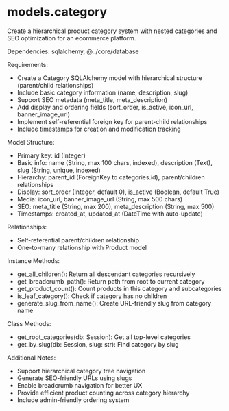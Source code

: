 # models.category

Create a hierarchical product category system with nested categories and SEO optimization for an ecommerce platform.

Dependencies: sqlalchemy, @../core/database

Requirements:
- Create a Category SQLAlchemy model with hierarchical structure (parent/child relationships)
- Include basic category information (name, description, slug)
- Support SEO metadata (meta_title, meta_description)
- Add display and ordering fields (sort_order, is_active, icon_url, banner_image_url)
- Implement self-referential foreign key for parent-child relationships
- Include timestamps for creation and modification tracking

Model Structure:
- Primary key: id (Integer)
- Basic info: name (String, max 100 chars, indexed), description (Text), slug (String, unique, indexed)
- Hierarchy: parent_id (ForeignKey to categories.id), parent/children relationships
- Display: sort_order (Integer, default 0), is_active (Boolean, default True)
- Media: icon_url, banner_image_url (String, max 500 chars)
- SEO: meta_title (String, max 200), meta_description (String, max 500)
- Timestamps: created_at, updated_at (DateTime with auto-update)

Relationships:
- Self-referential parent/children relationship
- One-to-many relationship with Product model

Instance Methods:
- get_all_children(): Return all descendant categories recursively
- get_breadcrumb_path(): Return path from root to current category
- get_product_count(): Count products in this category and subcategories
- is_leaf_category(): Check if category has no children
- generate_slug_from_name(): Create URL-friendly slug from category name

Class Methods:
- get_root_categories(db: Session): Get all top-level categories
- get_by_slug(db: Session, slug: str): Find category by slug

Additional Notes:
- Support hierarchical category tree navigation
- Generate SEO-friendly URLs using slugs
- Enable breadcrumb navigation for better UX
- Provide efficient product counting across category hierarchy
- Include admin-friendly ordering system